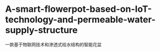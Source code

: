 # A-smart-flowerpot-based-on-IoT-technology-and-permeable-water-supply-structure
一款基于物联网技术和渗透式给水结构的智能花盆

